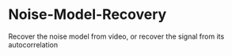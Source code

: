# Noise-Model-Recovery
Recover the noise model from video, or recover the signal from its autocorrelation
